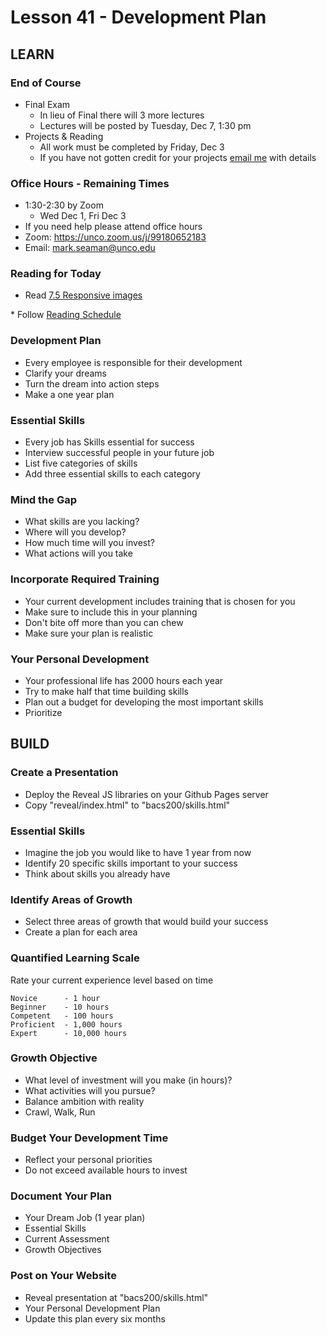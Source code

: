 # Lesson 41 - Development Plan

## LEARN  

### End of Course
* Final Exam
    * In lieu of Final there will 3 more lectures
    * Lectures will be posted by Tuesday, Dec 7, 1:30 pm
* Projects & Reading
    * All work must be completed by Friday, Dec 3
    * If you have not gotten credit for your projects 
[email me](mailto:Mark.Seaman@unco.edu) with details


### Office Hours - Remaining Times
* 1:30-2:30 by Zoom
    * Wed Dec 1, Fri Dec 3
* If you need help please attend office hours
* Zoom:  https://unco.zoom.us/j/99180652183
* Email: mark.seaman@unco.edu      


### Reading for Today  
* Read <a target="_blank" 
href="https://learn.zybooks.com/zybook/UNCOBACS200SeamanFall2021/chapter/7/section/5">
7.5 Responsive images
</a>
* Follow <a target="_blank" href="/course/bacs200/docs/ZybooksReading">Reading Schedule</a>


### Development Plan
* Every employee is responsible for their development
* Clarify your dreams
* Turn the dream into action steps
* Make a one year plan


### Essential Skills
* Every job has Skills essential for success
* Interview successful people in your future job
* List five categories of skills
* Add three essential skills to each category


### Mind the Gap
* What skills are you lacking?
* Where will you develop?
* How much time will you invest?
* What actions will you take


### Incorporate Required Training
* Your current development includes training that is chosen for you
* Make sure to include this in your planning
* Don't bite off more than you can chew
* Make sure your plan is realistic


### Your Personal Development
* Your professional life has 2000 hours each year
* Try to make half that time building skills
* Plan out a budget for developing the most important skills
* Prioritize



## BUILD

### Create a Presentation
* Deploy the Reveal JS libraries on your Github Pages server
* Copy "reveal/index.html" to "bacs200/skills.html"


### Essential Skills
* Imagine the job you would like to have 1 year from now
* Identify 20 specific skills important to your success
* Think about skills you already have


### Identify Areas of Growth
* Select three areas of growth that would build your success
* Create a plan for each area


### Quantified Learning Scale

Rate your current experience level based on time

    Novice      - 1 hour
    Beginner    - 10 hours
    Competent   - 100 hours
    Proficient  - 1,000 hours
    Expert      - 10,000 hours


### Growth Objective
* What level of investment will you make (in hours)?
* What activities will you pursue?
* Balance ambition with reality
* Crawl, Walk, Run


### Budget Your Development Time
* Reflect your personal priorities
* Do not exceed available hours to invest


### Document Your Plan
* Your Dream Job (1 year plan)
* Essential Skills
* Current Assessment
* Growth Objectives


### Post on Your Website
* Reveal presentation at "bacs200/skills.html"
* Your Personal Development Plan
* Update this plan every six months


